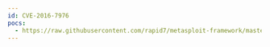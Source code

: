 ```yaml
---
id: CVE-2016-7976
pocs:
  - https://raw.githubusercontent.com/rapid7/metasploit-framework/master/modules/exploits/unix/fileformat/imagemagick_delegate.rb
---
```

